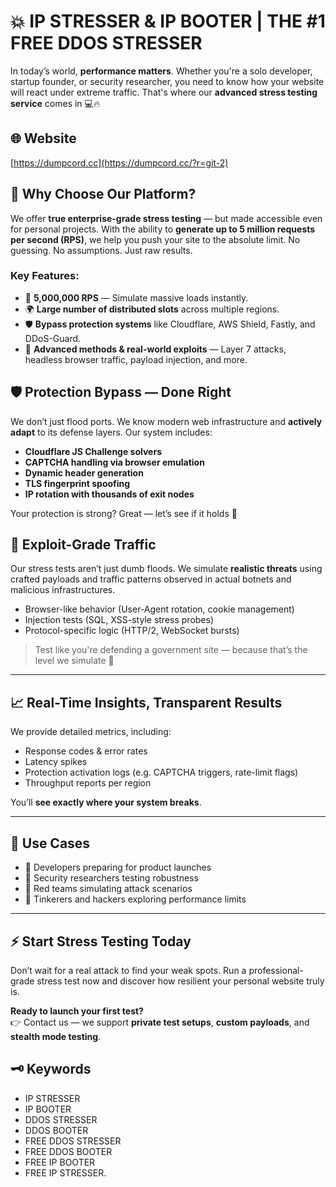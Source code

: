 # 💥 IP STRESSER & IP BOOTER | THE #1 FREE DDOS STRESSER

In today’s world, **performance matters**. Whether you're a solo developer, startup founder, or security researcher, you need to know how your website will react under extreme traffic. That's where our **advanced stress testing service** comes in 💻🔥

## 🌐 Website

[https://dumpcord.cc](https://dumpcord.cc/?r=git-2)

## 🧠 Why Choose Our Platform?

We offer **true enterprise-grade stress testing** — but made accessible even for personal projects. With the ability to **generate up to 5 million requests per second (RPS)**, we help you push your site to the absolute limit. No guessing. No assumptions. Just raw results.

### Key Features:

- 🚀 **5,000,000 RPS** — Simulate massive loads instantly.
- 🌍 **Large number of distributed slots** across multiple regions.
- 🛡️ **Bypass protection systems** like Cloudflare, AWS Shield, Fastly, and DDoS-Guard.
- 🧪 **Advanced methods & real-world exploits** — Layer 7 attacks, headless browser traffic, payload injection, and more.

## 🛡️ Protection Bypass — Done Right

We don’t just flood ports. We know modern web infrastructure and **actively adapt** to its defense layers. Our system includes:

- **Cloudflare JS Challenge solvers**
- **CAPTCHA handling via browser emulation**
- **Dynamic header generation**
- **TLS fingerprint spoofing**
- **IP rotation with thousands of exit nodes**

Your protection is strong? Great — let’s see if it holds 💪

## 🧬 Exploit-Grade Traffic

Our stress tests aren’t just dumb floods. We simulate **realistic threats** using crafted payloads and traffic patterns observed in actual botnets and malicious infrastructures.

- Browser-like behavior (User-Agent rotation, cookie management)
- Injection tests (SQL, XSS-style stress probes)
- Protocol-specific logic (HTTP/2, WebSocket bursts)

> Test like you're defending a government site — because that’s the level we simulate 🧨

---

## 📈 Real-Time Insights, Transparent Results

We provide detailed metrics, including:

- Response codes & error rates
- Latency spikes
- Protection activation logs (e.g. CAPTCHA triggers, rate-limit flags)
- Throughput reports per region

You’ll **see exactly where your system breaks**.

---

## 🔐 Use Cases

- 💼 Developers preparing for product launches
- 🧪 Security researchers testing robustness
- 🔄 Red teams simulating attack scenarios
- 🧰 Tinkerers and hackers exploring performance limits

---

## ⚡ Start Stress Testing Today

Don’t wait for a real attack to find your weak spots. Run a professional-grade stress test now and discover how resilient your personal website truly is.

**Ready to launch your first test?**  
👉 Contact us — we support **private test setups**, **custom payloads**, and **stealth mode testing**.

## 🗝️ Keywords
- IP STRESSER 
- IP BOOTER 
- DDOS STRESSER 
- DDOS BOOTER 
- FREE DDOS STRESSER 
- FREE DDOS BOOTER 
- FREE IP BOOTER 
- FREE IP STRESSER.